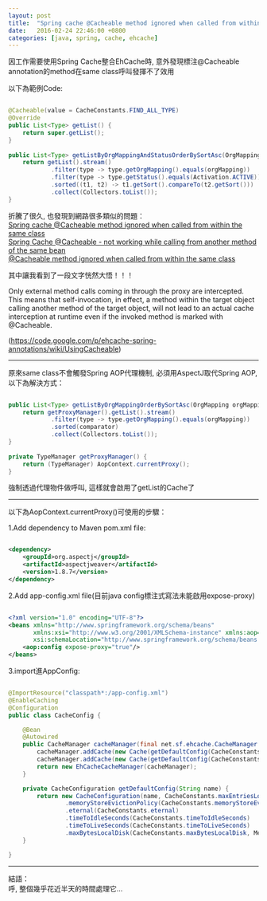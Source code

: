 ```yaml
---
layout: post
title:  "Spring cache @Cacheable method ignored when called from within the same class"
date:   2016-02-24 22:46:00 +0800
categories: [java, spring, cache, ehcache]
---
```

因工作需要使用Spring Cache整合EhCache時, 意外發現標注@Cacheable annotation的method在same class呼叫發揮不了效用

以下為範例Code:

~~~ java

@Cacheable(value = CacheConstants.FIND_ALL_TYPE)
@Override
public List<Type> getList() {
    return super.getList();
}
    
public List<Type> getListByOrgMappingAndStatusOrderBySortAsc(OrgMapping orgMapping, Activation status) {
    return getList().stream()
            .filter(type -> type.getOrgMapping().equals(orgMapping))
            .filter(type -> type.getStatus().equals(Activation.ACTIVE))
            .sorted((t1, t2) -> t1.getSort().compareTo(t2.getSort()))
            .collect(Collectors.toList());
}

~~~

折騰了很久, 也發現到網路很多類似的問題：  
[Spring cache @Cacheable method ignored when called from within the same class](http://stackoverflow.com/questions/12115996/spring-cache-cacheable-method-ignored-when-called-from-within-the-same-class)  
[Spring Cache @Cacheable - not working while calling from another method of the same bean](http://stackoverflow.com/questions/16899604/spring-cache-cacheable-not-working-while-calling-from-another-method-of-the-s)  
[@Cacheable method ignored when called from within the same class](http://forum.spring.io/forum/spring-projects/container/120387-cacheable-method-ignored-when-called-from-within-the-same-class)

其中讓我看到了一段文字恍然大悟！！！

Only external method calls coming in through the proxy are intercepted. This means that self-invocation, in effect, a method within the target object calling another method of the target object, will not lead to an actual cache interception at runtime even if the invoked method is marked with @Cacheable.

(https://code.google.com/p/ehcache-spring-annotations/wiki/UsingCacheable)

---

原來same class不會觸發Spring AOP代理機制, 必須用AspectJ取代Spring AOP, 以下為解決方式：

~~~ java

public List<Type> getListByOrgMappingOrderBySortAsc(OrgMapping orgMapping) {
    return getProxyManager().getList().stream()
            .filter(type -> type.getOrgMapping().equals(orgMapping))
            .sorted(comparator)
            .collect(Collectors.toList());
}
    
private TypeManager getProxyManager() {
    return (TypeManager) AopContext.currentProxy();
}

~~~

強制透過代理物件做呼叫, 這樣就會啟用了getList的Cache了

---
以下為AopContext.currentProxy()可使用的步驟：

1.Add dependency to Maven pom.xml file:

```xml

<dependency>
    <groupId>org.aspectj</groupId>
    <artifactId>aspectjweaver</artifactId>
    <version>1.8.7</version>
</dependency>

```

2.Add app-config.xml file(目前java config標注式寫法未能啟用expose-proxy)

```xml

<?xml version="1.0" encoding="UTF-8"?>
<beans xmlns="http://www.springframework.org/schema/beans"
       xmlns:xsi="http://www.w3.org/2001/XMLSchema-instance" xmlns:aop="http://www.springframework.org/schema/aop"
       xsi:schemaLocation="http://www.springframework.org/schema/beans http://www.springframework.org/schema/beans/spring-beans.xsd http://www.springframework.org/schema/aop http://www.springframework.org/schema/aop/spring-aop.xsd">
    <aop:config expose-proxy="true"/>
</beans>

```

3.import進AppConfig:

~~~ java

@ImportResource("classpath*:/app-config.xml")
@EnableCaching
@Configuration
public class CacheConfig {

    @Bean
    @Autowired
    public CacheManager cacheManager(final net.sf.ehcache.CacheManager cacheManager) {
        cacheManager.addCache(new Cache(getDefaultConfig(CacheConstants.FIND_ALL_TYPE)));
        cacheManager.addCache(new Cache(getDefaultConfig(CacheConstants.FIND_ONE_TYPE)));
        return new EhCacheCacheManager(cacheManager);
    }

    private CacheConfiguration getDefaultConfig(String name) {
        return new CacheConfiguration(name, CacheConstants.maxEntriesLocalHeap)
                .memoryStoreEvictionPolicy(CacheConstants.memoryStoreEvictionPolicy)
                .eternal(CacheConstants.eternal)
                .timeToIdleSeconds(CacheConstants.timeToIdleSeconds)
                .timeToLiveSeconds(CacheConstants.timeToLiveSeconds)
                .maxBytesLocalDisk(CacheConstants.maxBytesLocalDisk, MemoryUnit.MEGABYTES);
    }

}

~~~

---
結語：  
呼, 整個幾乎花近半天的時間處理它...